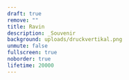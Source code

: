 ```yaml
---
draft: true
remove: ""
title: Ravin
description: _Souvenir
background: uploads/druckvertikal.png
unmute: false
fullscreen: true
noborder: true
lifetime: 20000
---
```

